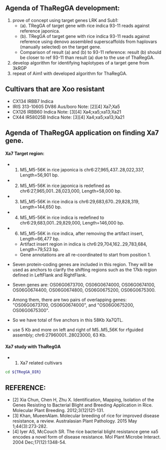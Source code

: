 ## Agenda of ThaRegGA development:
1. prove of concept using target genes LRK and Sub1:
   * (a). TRegGA of target gene with rice indica 93-11 reads against reference japonica. 
   * (b). TRegGA of target gene with rice indica 93-11 reads against reference using denovo assembled superscaffolds from haplovars (manually selected) on the target gene.
   * Comparison of result (a) and (b) to 93-11 reference: result (b) should be closer to ref 93-11 than result (a) due to the use of ThaRegGA.
2. develop algorithm for identifying haplotypes of a target gene from 3kRGP
3. repeat of Aim1 with developed algorithm for ThaRegGA.

## Cultivars that are Xoo resistant
* CX134 IRBB7 Indica
* IRIS 313-10605 DV86    Aus/boro  Note: [2][4] Xa7;Xa5
* CX126          IRBB60  Indica    Note: [3][4] Xa4;xa5;xa13;Xa21
* CX44           IR58025B          Indica       Note: [3][4] Xa4;xa5;xa13;Xa21

## Agenda of ThaRegGA application on finding Xa7 gene.
#### Xa7 Target region:
* 1. M5_M5-56K in rice japonica is chr6:27,965,437..28,022,337, Length=56,901 bp.
* 2. M5_M5-56K in rice japonica is redefined as chr6:27,965,001..28,023,000, Length=58,000 bp.
* 3. M5_M5-56K in rice indica is chr6:29,683,670..29,828,319, Length=144,650 bp.
* 4. M5_M5-56K in rice indica is redefined to chr6:29,683,001..29,829,000, Length=146,000 bp.
* 6. M5_M5-56K in rice indica, after removing the artifact insert, Length=66,477 bp.
  * Artifact insert region in indica is chr6:29,704,162..29,783,684, Length=79,523 bp.
  * Gene annotations are all re-coordinated to start from position 1.


* Seven protein-coding genes are included in this region. They will be used as anchors to clarify the shifting regions such as the 17kb region defined in LeftFlank and RightFlank.
* Seven genes are: OS06G0673700, OS06G0674000, OS06G0674100, OS06G0674400, OS06G0674800, OS06G0675200, OS06G0675300.
* Among them, there are two pairs of overlapping genes: "OS06G0673700, OS06G0674000", and "OS06G0675200, OS06G0675300".
* So we have total of five anchors in this 58Kb Xa7QTL.
* use 5 Kb and  more on left and right of M5..M5_56K for rfguided assembly; chr6:27960001..28023000, 63 Kb.

#### Xa7 study with ThaRegGA
* 1. Xa7 related cultivars
```bash
cd ${TRegGA_DIR}


```






## REFERENCE:
* [2] Xia Chun, Chen H, Zhu X. Identification, Mapping, Isolation of the Genes Resisting to Bacterial Blight and Breeding Application in Rice. Molecular Plant Breeding. 2012;3(12)121-131.
* [3] Khan, MueenAlam. Molecular breeding of rice for improved disease resistance, a review. Australasian Plant Pathology. 2015 May 1;44(3):273-282.
* [4] Iyer AS, McCouch SR. The rice bacterial blight resistance gene xa5 encodes a novel form of disease resistance. Mol Plant Microbe Interact. 2004 Dec;17(12):1348-54.
